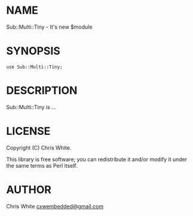 # NAME

Sub::Multi::Tiny - It's new $module

# SYNOPSIS

    use Sub::Multi::Tiny;

# DESCRIPTION

Sub::Multi::Tiny is ...

# LICENSE

Copyright (C) Chris White.

This library is free software; you can redistribute it and/or modify
it under the same terms as Perl itself.

# AUTHOR

Chris White <cxwembedded@gmail.com>
